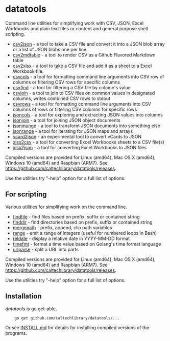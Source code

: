 
# datatools

Command line utilities for simplifying work with CSV, JSON, Excel Workbooks and plain text files or content and
general purpose shell scripting. 

+ [csv2json](docs/csv2json.html) - a tool to take a CSV file and convert it into a JSON blob array or a list of JSON blobs one per line
+ [csv2mdtable](docs/csv2mdtable.html) - a tool to render CSV as a Github Flavored Markdown table
+ [csv2xlsx](docs/csv2xlsx.html) - a tool to take a CSV file and add it as a sheet to a Excel Workbook file.
+ [csvcols](docs/csvcols.html) - a tool for formatting command line arguments into CSV row of columns or filtering CSV rows for specific columns
+ [csvfind](docs/csvfind.html) - a tool for filtering a CSV file by column's value 
+ [csvjoin](docs/csvjoin.html) - a tool to join to CSV files on common values in designated columns, writes combined CSV rows to stdout
+ [csvrows](docs/csvrows.html) - a tool for formatting command line arguments into CSV columns of rows or filtering CSV columns for specific rows
+ [jsoncols](docs/jsoncols.html) - a tool for exploring and extracting JSON values into columns
+ [jsonjoin](docs/jsonjoin.html) - a tool for joining JSON object documents
+ [jsonmunge](docs/jsonmunge.html) - a tool to transform JSON documents into something else
+ [jsonrange](docs/jsonrange.html) - a tool for iterating for JSON maps and arrays
+ [vcard2json](docs/vcard2json.html) - an experimental tool to convert vCards to JSON
+ [xlsx2csv](docs/xlsx2csv.html) - a tool for converting Excel Workbooks sheets to a CSV file(s)
+ [xlsx2json](docs/xlsx2json.html) - a tool for converting Excel Workbooks to JSON files


Compiled versions are provided for Linux (amd64), Mac OS X (amd64),
Windows 10 (amd64) and Raspbian (ARM7). See https://github.com/caltechlibrary/datatools/releases.

Use the utilities try "-help" option for a full list of options.


## For scripting

Various utilities for simplifying work on the command line. 

+ [findfile](docs/findfile.html) - find files based on prefix, suffix or contained string
+ [finddir](docs/finddir.html) - find directories based on prefix, suffix or contained string
+ [mergepath](docs/mergepath.html) - prefix, append, clip path variables
+ [range](docs/range.html) - emit a range of integers (useful for numbered loops in Bash)
+ [reldate](docs/reldate.html) - display a relative date in YYYY-MM-DD format
+ [timefmt](docs/timefmt.html) - format a time value based on Golang's time format language
+ [urlparse](docs/urlparse.html) - split a URL into parts

Compiled versions are provided for Linux (amd64), Mac OS X (amd64),
Windows 10 (amd64) and Raspbian (ARM7). See https://github.com/caltechlibrary/datatools/releases.

Use the utilities try "-help" option for a full list of options.


## Installation

_datatools_ is go get-able.

```
    go get github.com/caltechlibrary/datatools/...
```

Or see [INSTALL.md](install.html) for details for installing 
compiled versions of the programs.



